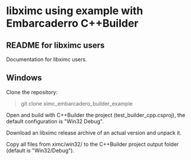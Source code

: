 # libximc using example with Embarcaderro C++Builder

## README for libximc users

Documentation for libximc users. 

## Windows

Clone the repository:
 
> git clone ximc_embarcadero_builder_example

Open and build with C++Builder the project (test_builder_cpp.csproj), the default configuration is "Win32 Debug".

Download an libximc release archive of an actual version and unpack it. 

Copy all files from ximc/win32/ to the C++Builder project output folder (default is "Win32/Debug").



